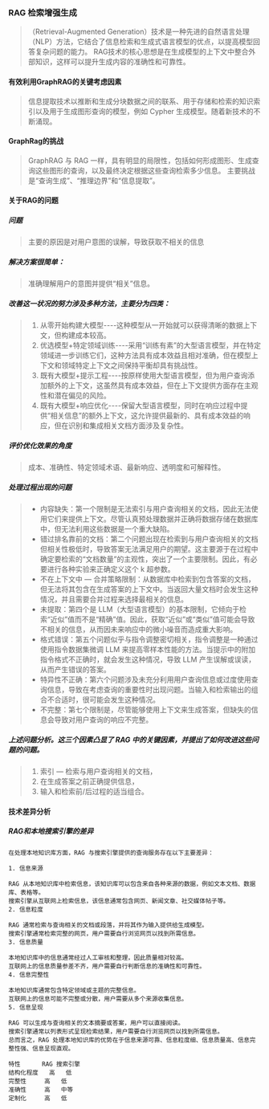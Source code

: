 ### RAG 检索增强生成
> （Retrieval-Augmented Generation）技术是一种先进的自然语言处理（NLP）方法，它结合了信息检索和生成式语言模型的优点，以提高模型回答复杂问题的能力。
 RAG技术的核心思想是在生成模型的上下文中整合外部知识，这样可以提升生成内容的准确性和可靠性。

#### 有效利用GraphRAG的关键考虑因素
 
> 信息提取技术以推断和生成分块数据之间的联系、用于存储和检索的知识索引以及用于生成图形查询的模型，例如 Cypher 生成模型。随着新技术的不断涌现。
 

#### GraphRag的挑战

> GraphRAG 与 RAG 一样，具有明显的局限性，包括如何形成图形、生成查询这些图形的查询，以及最终决定根据这些查询检索多少信息。
主要挑战是“查询生成”、“推理边界”和“信息提取”。
#### 关于RAG的问题
##### 问题
> 主要的原因是对用户意图的误解，导致获取不相关的信息
##### 解决方案很简单：
> 准确理解用户的意图并提供“相关”信息。
##### 改善这一状况的努力涉及多种方法，主要分为四类：
 
> 1. 从零开始构建大模型----这种模型从一开始就可以获得清晰的数据上下文，但构建成本较高。
> 2. 优选模型+特定领域训练----采用“训练有素”的大型语言模型，并在特定领域进一步训练它们，这种方法具有成本效益且相对准确，但在模型上下文和领域特定上下文之间保持平衡却具有挑战性。
>3. 既有大模型+提示工程----按原样使用大型语言模型，但为用户查询添加额外的上下文，这虽然具有成本效益，但在上下文提供方面存在主观性和潜在偏见的风险。
>4. 既有大模型+响应优化----保留大型语言模型，同时在响应过程中提供“相关信息”的额外上下文，这允许提供最新的、具有成本效益的响应，但在识别和集成相关文档方面涉及复杂性。
 
##### 评价优化效果的角度

> 成本、准确性、特定领域术语、最新响应、透明度和可解释性。      
 
##### 处理过程出现的问题

> - 内容缺失：第一个限制是无法索引与用户查询相关的文档，因此无法使用它们来提供上下文。尽管认真预处理数据并正确将数据存储在数据库中，但无法利用这些数据是一个重大缺陷。
>- 错过排名靠前的文档：第二个问题出现在检索到与用户查询相关的文档但相关性极低时，导致答案无法满足用户的期望。这主要源于在过程中确定要检索的“文档数量”的主观性，突出了一个主要限制。因此，有必要进行各种实验来正确定义这个 k 超参数。
>- 不在上下文中 — 合并策略限制：从数据库中检索到包含答案的文档，但无法将其包含在生成答案的上下文中。当返回大量文档时会发生这种情况，并且需要合并过程来选择最相关的信息。
>- 未提取：第四个是 LLM（大型语言模型）的基本限制，它倾向于检索“近似”值而不是“精确”值。因此，获取“近似”或“类似”值可能会导致不相关的信息，从而因未来响应中的微小噪音而造成重大影响。
>- 格式错误：第五个问题似乎与指令调整密切相关，指令调整是一种通过使用指令数据集微调 LLM 来提高零样本性能的方法。当提示中的附加指令格式不正确时，就会发生这种情况，导致 LLM 产生误解或误读，从而产生错误的答案。
>- 特异性不正确：第六个问题涉及未充分利用用户查询信息或过度使用查询信息，导致在考虑查询的重要性时出现问题。当输入和检索输出的组合不合适时，很可能会发生这种情况。
>- 不完整：第七个限制是，尽管能够使用上下文来生成答案，但缺失的信息会导致对用户查询的响应不完整。

##### 上述问题分析。这三个因素凸显了 RAG 中的关键因素，并提出了如何改进这些问题的问题。
 
>1. 索引 — 检索与用户查询相关的文档，
>2. 在生成答案之前正确提供信息，
>3. 输入和检索前/后过程的适当组合。
 
#### 技术差异分析
##### RAG和本地搜索引擎的差异

```
在处理本地知识库方面，RAG 与搜索引擎提供的查询服务存在以下主要差异：

1. 信息来源

RAG 从本地知识库中检索信息，该知识库可以包含来自各种来源的数据，例如文本文档、数据库、表格等。
搜索引擎从互联网上检索信息，该信息通常包含网页、新闻文章、社交媒体帖子等。
2. 信息粒度

RAG 通常检索与查询相关的文档或段落，并将其作为输入提供给生成模型。
搜索引擎通常检索完整的网页，用户需要自行浏览网页以找到所需信息。
3. 信息质量

本地知识库中的信息通常经过人工审核和整理，因此质量相对较高。
互联网上的信息质量参差不齐，用户需要自行判断信息的准确性和可靠性。
4. 信息完整性

本地知识库通常包含特定领域或主题的完整信息。
互联网上的信息可能不完整或分散，用户需要从多个来源收集信息。
5. 信息呈现

RAG 可以生成与查询相关的文本摘要或答案，用户可以直接阅读。
搜索引擎通常以列表形式呈现检索结果，用户需要自行浏览网页以找到所需信息。
总而言之，RAG 处理本地知识库的优势在于信息来源可靠、信息粒度细、信息质量高、信息完整性强、信息呈现直观。

特性    	RAG	搜索引擎
结构化程度	高	低
完整性   	高	低
准确性	    高	中等
定制化    	高	低

```




